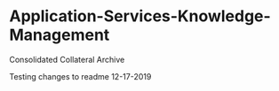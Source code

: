 # Application-Services-Knowledge-Management
Consolidated Collateral Archive

Testing changes to readme 12-17-2019
